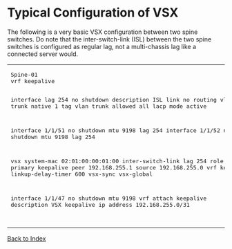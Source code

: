 # Typical Configuration of VSX 

The following is a very basic VSX configuration between two spine switches. Do note that the inter-switch-link (ISL) between the two spine switches is configured as regular lag, not a multi-chassis lag like a connected server would. 

<table>

<td>
<pre>
Spine-01
vrf keepalive

interface lag 254
    no shutdown
    description ISL link
    no routing
    vlan trunk native 1 tag
    vlan trunk allowed all
    lacp mode active

interface 1/1/51
    no shutdown
    mtu 9198
    lag 254
interface 1/1/52
    no shutdown
    mtu 9198
    lag 254

vsx
    system-mac 02:01:00:00:01:00
    inter-switch-link lag 254
    role primary
    keepalive peer 192.168.255.1 source 192.168.255.0 vrf keepalive
    linkup-delay-timer 600
    vsx-sync vsx-global

interface 1/1/47
    no shutdown
    mtu 9198
    vrf attach keepalive
    description VSX keepalive
    ip address 192.168.255.0/31
</td>
</pre>

<td>
<pre>
Spine-02
vrf keepalive


interface lag 254
    no shutdown
    description ISL link
    no routing
    vlan trunk native 1 tag
    vlan trunk allowed all
    lacp mode active

interface 1/1/51
    no shutdown
    mtu 9198
    lag 254
interface 1/1/52
    no shutdown
    mtu 9198
    lag 254

vsx
    system-mac 02:01:00:00:01:00
    inter-switch-link lag 254
    role secondary
    keepalive peer 192.168.255.0 source 192.168.255.1 vrf keepalive
    linkup-delay-timer 600
    vsx-sync vsx-global

interface 1/1/47
    no shutdown
    mtu 9198
    vrf attach keepalive
    description VSX keepalive
    ip address 192.168.255.1/31 
</td>
</pre>
</table>

[Back to Index](index_aruba.md)